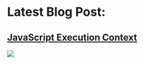 # Latest Blog Post:

## [JavaScript Execution Context](https://luigicruz.dev/blog/execution-context)
[![](https://luigicruz.dev/static/images/og-images/og-execution-context.png)](https://luigicruz.dev/blog/execution-context)
